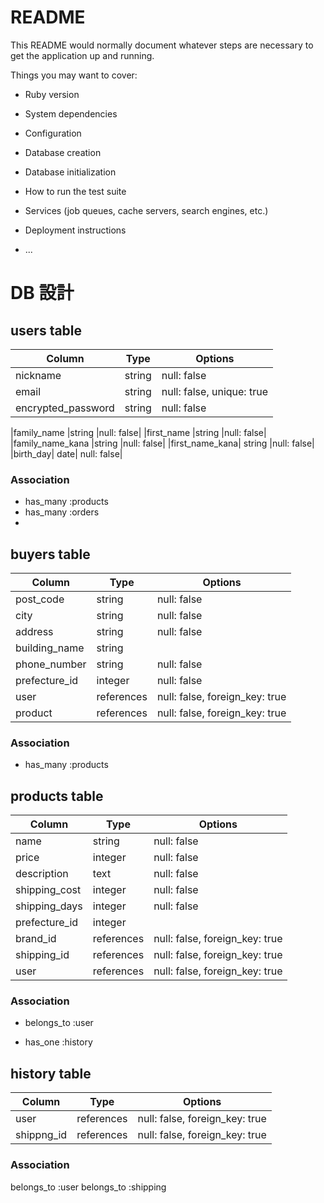 # README

This README would normally document whatever steps are necessary to get the
application up and running.

Things you may want to cover:

* Ruby version

* System dependencies

* Configuration

* Database creation

* Database initialization

* How to run the test suite

* Services (job queues, cache servers, search engines, etc.)

* Deployment instructions

* ...
# DB 設計

## users table

| Column             | Type                | Options                   |
|--------------------|---------------------|---------------------------|
|nickname |string |null: false|
| email | string | null: false, unique: true |
|encrypted_password |string |null: false|

|family_name |string |null: false|
|first_name |string |null: false|
|family_name_kana |string |null: false|
|first_name_kana| string |null: false|
|birth_day| date| null: false|

### Association
* has_many :products
* has_many :orders
* 

## buyers table
| Column                              | Type       | Options                        |
|-------------------------------------|------------|--------------------------------|
|post_code	|string	|null: false|
|city	|string	|null: false|
|address|	string	|null: false|
|building_name	|string	|
|phone_number	|string	| null: false|
| prefecture_id |integer| null: false |
| user      | references | null: false, foreign_key: true |
| product   | references | null: false, foreign_key: true |


### Association

- has_many :products

## products table
| Column                              | Type       | Options                        |
|-------------------------------------|------------|--------------------------------|
| name |string |null: false |
| price |integer |null: false |
| description |text |null: false |
| shipping_cost |integer	|null: false |
| shipping_days |integer	|null: false |
| prefecture_id |integer|
| brand_id |references |null: false, foreign_key: true |
| shipping_id |references |null: false, foreign_key: true |
| user |references |null: false, foreign_key: true |

### Association

- belongs_to :user
* has_one :history

## history table
| Column      | Type       | Options                        |
|-------------|------------|--------------------------------|
| user |references |null: false, foreign_key: true |
| shippng_id |references |null: false, foreign_key: true |

### Association
belongs_to :user
belongs_to :shipping